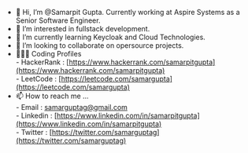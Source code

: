 - 👋 Hi, I’m @Samarpit Gupta. Currently working at Aspire Systems as a Senior Software Engineer.
- 👀 I’m interested in fullstack development.
- 🌱 I’m currently learning Keycloak and Cloud Technologies.
- 💞️ I’m looking to collaborate on opersource projects.
- 👨🏽‍💻 Coding Profiles <br>
        - HackerRank : [https://www.hackerrank.com/samarpitgupta](https://www.hackerrank.com/samarpitgupta)<br>
        - LeetCode : [https://leetcode.com/samargupta](https://leetcode.com/samargupta)<br>
- 📫 How to reach me ...<br>
        - Email : samarguptag@gmail.com<br>
        - Linkedin : [https://www.linkedin.com/in/samarpitgupta](https://www.linkedin.com/in/samarpitgupta)<br>
        - Twitter : [https://twitter.com/samarguptag](https://twitter.com/samarguptag)<br>

<!---
Samarpitgupta/Samarpitgupta is a ✨ special ✨ repository because its `README.md` (this file) appears on your GitHub profile.
You can click the Preview link to take a look at your changes.
--->

